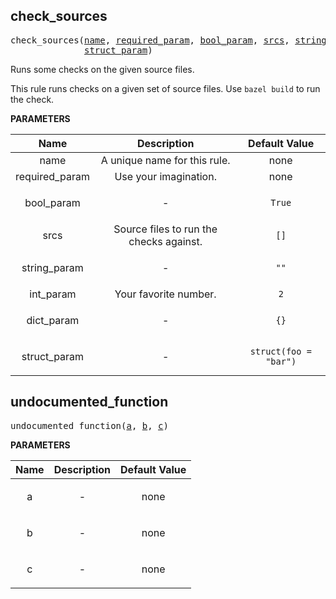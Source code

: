 <!-- Generated with Stardoc: http://skydoc.bazel.build -->

<a name="#check_sources"></a>

## check_sources

<pre>
check_sources(<a href="#check_sources-name">name</a>, <a href="#check_sources-required_param">required_param</a>, <a href="#check_sources-bool_param">bool_param</a>, <a href="#check_sources-srcs">srcs</a>, <a href="#check_sources-string_param">string_param</a>, <a href="#check_sources-int_param">int_param</a>, <a href="#check_sources-dict_param">dict_param</a>,
              <a href="#check_sources-struct_param">struct_param</a>)
</pre>

Runs some checks on the given source files.

This rule runs checks on a given set of source files.
Use `bazel build` to run the check.


**PARAMETERS**


| Name  | Description | Default Value |
| :-------------: | :-------------: | :-------------: |
| <a name="check_sources-name"></a>name |  A unique name for this rule.   |  none |
| <a name="check_sources-required_param"></a>required_param |  Use your imagination.   |  none |
| <a name="check_sources-bool_param"></a>bool_param |  <p align="center"> - </p>   |  <code>True</code> |
| <a name="check_sources-srcs"></a>srcs |  Source files to run the checks against.   |  <code>[]</code> |
| <a name="check_sources-string_param"></a>string_param |  <p align="center"> - </p>   |  <code>""</code> |
| <a name="check_sources-int_param"></a>int_param |  Your favorite number.   |  <code>2</code> |
| <a name="check_sources-dict_param"></a>dict_param |  <p align="center"> - </p>   |  <code>{}</code> |
| <a name="check_sources-struct_param"></a>struct_param |  <p align="center"> - </p>   |  <code>struct(foo = "bar")</code> |


<a name="#undocumented_function"></a>

## undocumented_function

<pre>
undocumented_function(<a href="#undocumented_function-a">a</a>, <a href="#undocumented_function-b">b</a>, <a href="#undocumented_function-c">c</a>)
</pre>



**PARAMETERS**


| Name  | Description | Default Value |
| :-------------: | :-------------: | :-------------: |
| <a name="undocumented_function-a"></a>a |  <p align="center"> - </p>   |  none |
| <a name="undocumented_function-b"></a>b |  <p align="center"> - </p>   |  none |
| <a name="undocumented_function-c"></a>c |  <p align="center"> - </p>   |  none |


